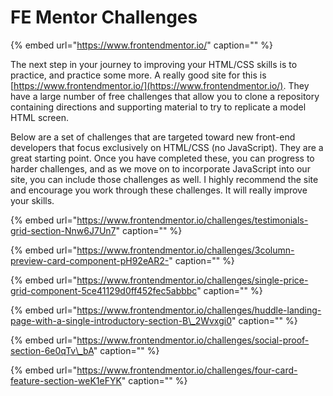 # FE Mentor Challenges

{% embed url="https://www.frontendmentor.io/" caption="" %}

The next step in your journey to improving your HTML/CSS skills is to practice, and practice some more. A really good site for this is [https://www.frontendmentor.io/](https://www.frontendmentor.io/). They have a large number of free challenges that allow you to clone a repository containing directions and supporting material to try to replicate a model HTML screen.

Below are a set of challenges that are targeted toward new front-end developers that focus exclusively on HTML/CSS \(no JavaScript\). They are a great starting point. Once you have completed these, you can progress to harder challenges, and as we move on to incorporate JavaScript into our site, you can include those challenges as well. I highly recommend the site and encourage you work through these challenges. It will really improve your skills.

{% embed url="https://www.frontendmentor.io/challenges/testimonials-grid-section-Nnw6J7Un7" caption="" %}

{% embed url="https://www.frontendmentor.io/challenges/3column-preview-card-component-pH92eAR2-" caption="" %}

{% embed url="https://www.frontendmentor.io/challenges/single-price-grid-component-5ce41129d0ff452fec5abbbc" caption="" %}

{% embed url="https://www.frontendmentor.io/challenges/huddle-landing-page-with-a-single-introductory-section-B\_2Wvxgi0" caption="" %}

{% embed url="https://www.frontendmentor.io/challenges/social-proof-section-6e0qTv\_bA" caption="" %}

{% embed url="https://www.frontendmentor.io/challenges/four-card-feature-section-weK1eFYK" caption="" %}

